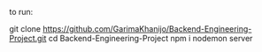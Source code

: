 to run:

git clone https://github.com/GarimaKhanijo/Backend-Engineering-Project.git
cd Backend-Engineering-Project
npm i
nodemon server
